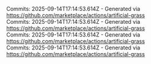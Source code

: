 Commits: 2025-09-14T17:14:53.614Z - Generated via https://github.com/marketplace/actions/artificial-grass
<br>
Commits: 2025-09-14T17:14:53.614Z - Generated via https://github.com/marketplace/actions/artificial-grass
<br>
Commits: 2025-09-14T17:14:53.614Z - Generated via https://github.com/marketplace/actions/artificial-grass
<br>
Commits: 2025-09-14T17:14:53.614Z - Generated via https://github.com/marketplace/actions/artificial-grass
<br>
